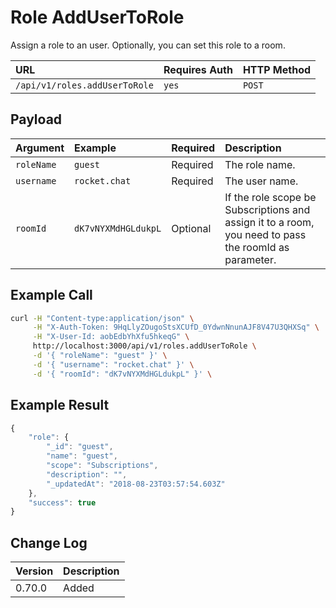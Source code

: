 # Role AddUserToRole

Assign a role to an user. Optionally, you can set this role to a room.

| URL | Requires Auth | HTTP Method |
| :--- | :--- | :--- |
| `/api/v1/roles.addUserToRole` | `yes` | `POST` |

## Payload

| Argument | Example | Required | Description |
| :--- | :--- | :--- | :--- |
| `roleName` | `guest` | Required | The role name. |
| `username` | `rocket.chat` | Required | The user name. |
| `roomId` | `dK7vNYXMdHGLdukpL` | Optional | If the role scope be Subscriptions and assign it to a room, you need to pass the roomId as parameter. |

## Example Call

```bash
curl -H "Content-type:application/json" \
     -H "X-Auth-Token: 9HqLlyZOugoStsXCUfD_0YdwnNnunAJF8V47U3QHXSq" \
     -H "X-User-Id: aobEdbYhXfu5hkeqG" \
     http://localhost:3000/api/v1/roles.addUserToRole \
     -d '{ "roleName": "guest" }' \
     -d '{ "username": "rocket.chat" }' \
     -d '{ "roomId": "dK7vNYXMdHGLdukpL" }' \
```

## Example Result

```javascript
{
    "role": {
        "_id": "guest",
        "name": "guest",
        "scope": "Subscriptions",
        "description": "",
        "_updatedAt": "2018-08-23T03:57:54.603Z"
    },
    "success": true
}
```

## Change Log

| Version | Description |
| :--- | :--- |
| 0.70.0 | Added |

